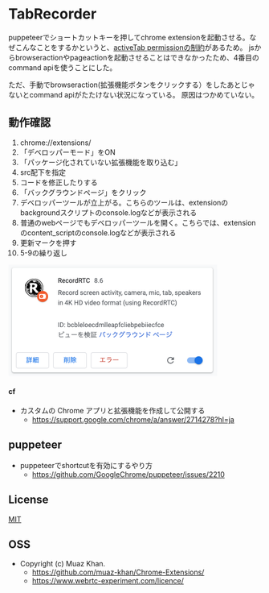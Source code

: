# TabRecorder

puppeteerでショートカットキーを押してchrome extensionを起動させる。なぜこんなことをするかというと、[activeTab permissionの制約](https://developer.chrome.com/extensions/activeTab#invoking-activeTab)があるため。
jsからbrowseractionやpageactionを起動させることはできなかったため、4番目のcommand apiを使うことにした。

ただ、手動でbrowseraction(拡張機能ボタンをクリックする）をしたあとじゃないとcommand apiがたたけない状況になっている。
原因はつかめていない。

## 動作確認

1. chrome://extensions/
2. 「デベロッパーモード」をON
3. 「パッケージ化されていない拡張機能を取り込む」
4. src配下を指定
5. コードを修正したりする
6. 「バックグラウンドページ」をクリック
7. デベロッパーツールが立上がる。こちらのツールは、extensionのbackgroundスクリプトのconsole.logなどが表示される
8. 普通のwebページでもデベロッパーツールを開く。こちらでは、extensionのcontent_scriptのconsole.logなどが表示される
9. 更新マークを押す
10. 5-9の繰り返し

![image](./img/extensions.png)


#### cf

+ カスタムの Chrome アプリと拡張機能を作成して公開する
  - https://support.google.com/chrome/a/answer/2714278?hl=ja

## puppeteer

+ puppeteerでshortcutを有効にするやり方
  - https://github.com/GoogleChrome/puppeteer/issues/2210


## License

[MIT](./LICENSE)

## OSS

+ Copyright (c) Muaz Khan.
  - https://github.com/muaz-khan/Chrome-Extensions/
  - https://www.webrtc-experiment.com/licence/
